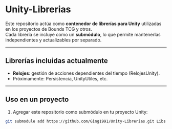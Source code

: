 # Unity-Librerias

Este repositorio actúa como **contenedor de librerías para Unity** utilizadas en los proyectos de Bounds TCG y otros.  
Cada librería se incluye como un **submódulo**, lo que permite mantenerlas independientes y actualizables por separado.

---

## Librerías incluidas actualmente

- **Relojes**: gestión de acciones dependientes del tiempo (RelojesUnity).  
- Próximamente: Persistencia, UnityUtiles, etc.

---

## Uso en un proyecto

1. Agregar este repositorio como submódulo en tu proyecto Unity:
```bash
git submodule add https://github.com/Ging1991/Unity-Librerias.git Libs
